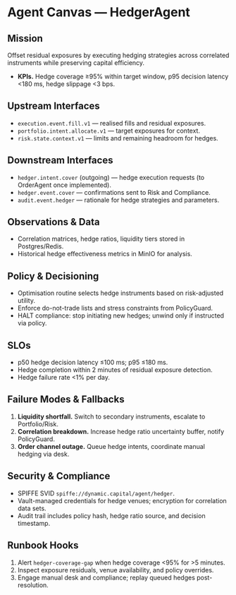 # Agent Canvas — HedgerAgent

## Mission
Offset residual exposures by executing hedging strategies across correlated instruments while preserving capital efficiency.

- **KPIs.** Hedge coverage ≥95% within target window, p95 decision latency <180 ms, hedge slippage <3 bps.

## Upstream Interfaces
- `execution.event.fill.v1` — realised fills and residual exposures.
- `portfolio.intent.allocate.v1` — target exposures for context.
- `risk.state.context.v1` — limits and remaining headroom for hedges.

## Downstream Interfaces
- `hedger.intent.cover` (outgoing) — hedge execution requests (to OrderAgent once implemented).
- `hedger.event.cover` — confirmations sent to Risk and Compliance.
- `audit.event.hedger` — rationale for hedge strategies and parameters.

## Observations & Data
- Correlation matrices, hedge ratios, liquidity tiers stored in Postgres/Redis.
- Historical hedge effectiveness metrics in MinIO for analysis.

## Policy & Decisioning
- Optimisation routine selects hedge instruments based on risk-adjusted utility.
- Enforce do-not-trade lists and stress constraints from PolicyGuard.
- HALT compliance: stop initiating new hedges; unwind only if instructed via policy.

## SLOs
- p50 hedge decision latency ≤100 ms; p95 ≤180 ms.
- Hedge completion within 2 minutes of residual exposure detection.
- Hedge failure rate <1% per day.

## Failure Modes & Fallbacks
1. **Liquidity shortfall.** Switch to secondary instruments, escalate to Portfolio/Risk.
2. **Correlation breakdown.** Increase hedge ratio uncertainty buffer, notify PolicyGuard.
3. **Order channel outage.** Queue hedge intents, coordinate manual hedging via desk.

## Security & Compliance
- SPIFFE SVID `spiffe://dynamic.capital/agent/hedger`.
- Vault-managed credentials for hedge venues; encryption for correlation data sets.
- Audit trail includes policy hash, hedge ratio source, and decision timestamp.

## Runbook Hooks
1. Alert `hedger-coverage-gap` when hedge coverage <95% for >5 minutes.
2. Inspect exposure residuals, venue availability, and policy overrides.
3. Engage manual desk and compliance; replay queued hedges post-resolution.

